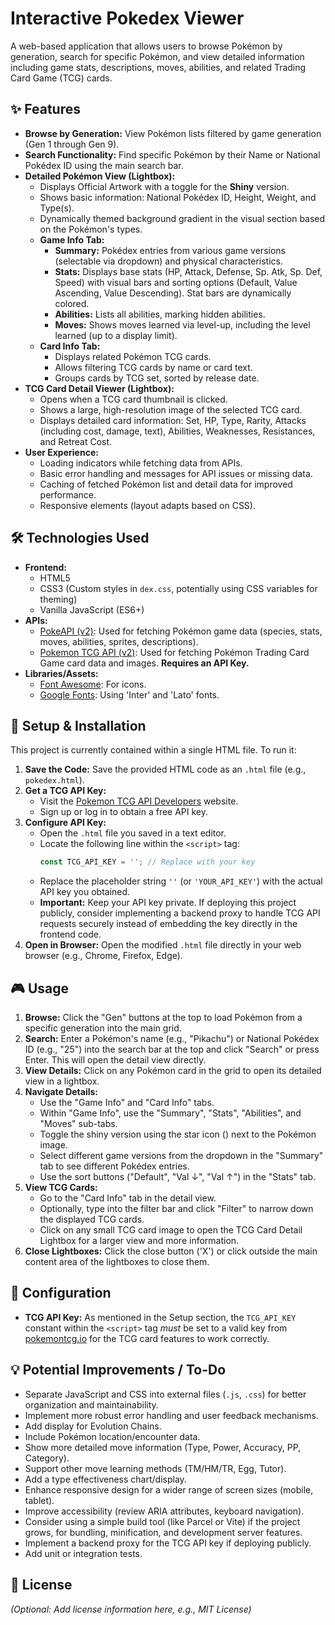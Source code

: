 # Interactive Pokedex Viewer

A web-based application that allows users to browse Pokémon by generation, search for specific Pokémon, and view detailed information including game stats, descriptions, moves, abilities, and related Trading Card Game (TCG) cards.



## ✨ Features

* **Browse by Generation:** View Pokémon lists filtered by game generation (Gen 1 through Gen 9).
* **Search Functionality:** Find specific Pokémon by their Name or National Pokédex ID using the main search bar.
* **Detailed Pokémon View (Lightbox):**
    * Displays Official Artwork with a toggle for the **Shiny** version.
    * Shows basic information: National Pokédex ID, Height, Weight, and Type(s).
    * Dynamically themed background gradient in the visual section based on the Pokémon's types.
    * **Game Info Tab:**
        * **Summary:** Pokédex entries from various game versions (selectable via dropdown) and physical characteristics.
        * **Stats:** Displays base stats (HP, Attack, Defense, Sp. Atk, Sp. Def, Speed) with visual bars and sorting options (Default, Value Ascending, Value Descending). Stat bars are dynamically colored.
        * **Abilities:** Lists all abilities, marking hidden abilities.
        * **Moves:** Shows moves learned via level-up, including the level learned (up to a display limit).
    * **Card Info Tab:**
        * Displays related Pokémon TCG cards.
        * Allows filtering TCG cards by name or card text.
        * Groups cards by TCG set, sorted by release date.
* **TCG Card Detail Viewer (Lightbox):**
    * Opens when a TCG card thumbnail is clicked.
    * Shows a large, high-resolution image of the selected TCG card.
    * Displays detailed card information: Set, HP, Type, Rarity, Attacks (including cost, damage, text), Abilities, Weaknesses, Resistances, and Retreat Cost.
* **User Experience:**
    * Loading indicators while fetching data from APIs.
    * Basic error handling and messages for API issues or missing data.
    * Caching of fetched Pokémon list and detail data for improved performance.
    * Responsive elements (layout adapts based on CSS).

## 🛠️ Technologies Used

* **Frontend:**
    * HTML5
    * CSS3 (Custom styles in `dex.css`, potentially using CSS variables for theming)
    * Vanilla JavaScript (ES6+)
* **APIs:**
    * [PokeAPI (v2)](https://pokeapi.co/): Used for fetching Pokémon game data (species, stats, moves, abilities, sprites, descriptions).
    * [Pokemon TCG API (v2)](https://pokemontcg.io/): Used for fetching Pokémon Trading Card Game card data and images. **Requires an API Key.**
* **Libraries/Assets:**
    * [Font Awesome](https://fontawesome.com/): For icons.
    * [Google Fonts](https://fonts.google.com/): Using 'Inter' and 'Lato' fonts.

## 🚀 Setup & Installation

This project is currently contained within a single HTML file. To run it:

1.  **Save the Code:** Save the provided HTML code as an `.html` file (e.g., `pokedex.html`).
2.  **Get a TCG API Key:**
    * Visit the [Pokemon TCG API Developers](https://dev.pokemontcg.io/) website.
    * Sign up or log in to obtain a free API key.
3.  **Configure API Key:**
    * Open the `.html` file you saved in a text editor.
    * Locate the following line within the `<script>` tag:
        ```javascript
        const TCG_API_KEY = ''; // Replace with your key
        ```
    * Replace the placeholder string `''` (or `'YOUR_API_KEY'`) with the actual API key you obtained.
    * **Important:** Keep your API key private. If deploying this project publicly, consider implementing a backend proxy to handle TCG API requests securely instead of embedding the key directly in the frontend code.
4.  **Open in Browser:** Open the modified `.html` file directly in your web browser (e.g., Chrome, Firefox, Edge).

## 🎮 Usage

1.  **Browse:** Click the "Gen" buttons at the top to load Pokémon from a specific generation into the main grid.
2.  **Search:** Enter a Pokémon's name (e.g., "Pikachu") or National Pokédex ID (e.g., "25") into the search bar at the top and click "Search" or press Enter. This will open the detail view directly.
3.  **View Details:** Click on any Pokémon card in the grid to open its detailed view in a lightbox.
4.  **Navigate Details:**
    * Use the "Game Info" and "Card Info" tabs.
    * Within "Game Info", use the "Summary", "Stats", "Abilities", and "Moves" sub-tabs.
    * Toggle the shiny version using the star icon (<i class="fas fa-star"></i>) next to the Pokémon image.
    * Select different game versions from the dropdown in the "Summary" tab to see different Pokédex entries.
    * Use the sort buttons ("Default", "Val ↓", "Val ↑") in the "Stats" tab.
5.  **View TCG Cards:**
    * Go to the "Card Info" tab in the detail view.
    * Optionally, type into the filter bar and click "Filter" to narrow down the displayed TCG cards.
    * Click on any small TCG card image to open the TCG Card Detail Lightbox for a larger view and more information.
6.  **Close Lightboxes:** Click the close button ('X') or click outside the main content area of the lightboxes to close them.

## 📝 Configuration

* **TCG API Key:** As mentioned in the Setup section, the `TCG_API_KEY` constant within the `<script>` tag *must* be set to a valid key from [pokemontcg.io](https://dev.pokemontcg.io/) for the TCG card features to work correctly.

## 💡 Potential Improvements / To-Do

* Separate JavaScript and CSS into external files (`.js`, `.css`) for better organization and maintainability.
* Implement more robust error handling and user feedback mechanisms.
* Add display for Evolution Chains.
* Include Pokémon location/encounter data.
* Show more detailed move information (Type, Power, Accuracy, PP, Category).
* Support other move learning methods (TM/HM/TR, Egg, Tutor).
* Add a type effectiveness chart/display.
* Enhance responsive design for a wider range of screen sizes (mobile, tablet).
* Improve accessibility (review ARIA attributes, keyboard navigation).
* Consider using a simple build tool (like Parcel or Vite) if the project grows, for bundling, minification, and development server features.
* Implement a backend proxy for the TCG API key if deploying publicly.
* Add unit or integration tests.

## 📄 License

*(Optional: Add license information here, e.g., MIT License)*
